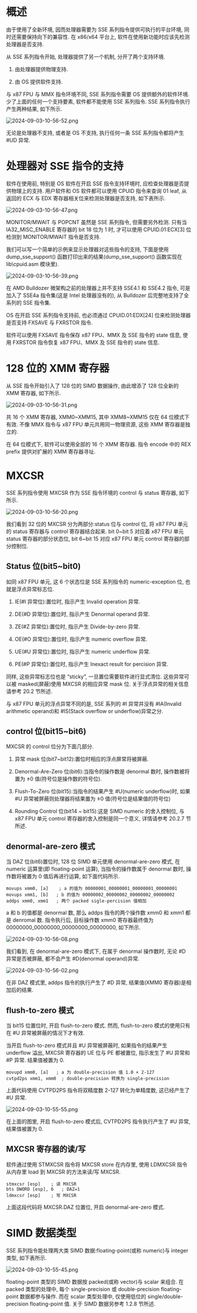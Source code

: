 
# 概述

由于使用了全新环境, 因而处理器需要为 SSE 系列指令提供可执行的平台环境, 同时还需要保持向下的兼容性. 在 x86/x64 平台上, 软件在使用新功能时应该先检测处理器是否支持.

从 SSE 系列指令开始, 处理器提供了另一个机制, 分开了两个支持环境.

1) 由处理器提供物理支持.

2) 由 OS 提供软件支持.

与 x87 FPU 与 MMX 指令环境不同, SSE 系列指令需要 OS 提供额外的软件环境. 少了上面的任何一个支持要素, 软件都不能使用 SSE 系列指令. SSE 系列指令执行产生两种结果, 如下所示.

![2024-09-03-10-56-52.png](./images/2024-09-03-10-56-52.png)

无论是处理器不支持, 或者是 OS 不支持, 执行任何一条 SSE 系列指令都将产生 #UD 异常.

# 处理器对 SSE 指令的支持

软件在使用前, 特别是 OS 软件在开启 SSE 指令支持环境时, 应检查处理器是否提供物理上的支持. 用户软件和 OS 软件都可以使用 CPUID 指令来查询 01 leaf, 从返回的 ECX 与 EDX 寄存器相关位来检测处理器是否支持, 如下表所示.

![2024-09-03-10-56-47.png](./images/2024-09-03-10-56-47.png)

MONITOR/MWAIT 与 POPCNT 虽然是 SSE 系列指令, 但需要另外检测. 只有当 IA32_MISC_ENABLE 寄存器的 bit 18 位为 1 时, 才可以使用 CPUID.01:ECX[3] 位检测到 MONITOR/MWAIT 指令是否支持.

我们可以写一个简单的示例来显示处理器对这些指令的支持, 下面是使用 dump_sse_support() 函数打印出来的结果(dump_sse_support() 函数实现在 lib\cpuid.asm 模块里).

![2024-09-03-10-56-39.png](./images/2024-09-03-10-56-39.png)

在 AMD Bulldozer 微架构之前的处理器上并不支持 SSE4.1 和 SSE4.2 指令, 可是加入了 SSE4a 指令集(这是 Intel 处理器没有的), 从 Bulldozer 后完整地支持了全系列的 SSE 指令集.

OS 在开启 SSE 系列指令支持前, 也必须通过 CPUID.01:EDX[24] 位来检测处理器是否支持 FXSAVE 与 FXRSTOR 指令.

软件可以使用 FXSAVE 指令保存 x87 FPU、MMX 及 SSE 指令的 state 信息, 使用 FXRSTOR 指令恢复 x87 FPU、MMX 及 SSE 指令的 state 信息.

# 128 位的 XMM 寄存器

从 SSE 指令开始引入了 128 位的 SIMD 数据操作, 由此增添了 128 位全新的 XMM 寄存器, 如下所示.

![2024-09-03-10-56-31.png](./images/2024-09-03-10-56-31.png)

共 16 个 XMM 寄存器, XMM0~XMM15, 其中 XMM8~XMM15 仅在 64 位模式下有效. 不像 MMX 指令与 x87 FPU 单元共用同一物理资源, 这些 XMM 寄存器是独立的.

在 64 位模式下, 软件可以使用全部的 16 个 XMM 寄存器. 指令 encode 中的 REX prefix 提供对扩展的 XMM 寄存器寻址.

# MXCSR

SSE 系列指令使用 MXCSR 作为 SSE 指令环境的 control 与 status 寄存器, 如下所示.

![2024-09-03-10-56-20.png](./images/2024-09-03-10-56-20.png)

我们看到 32 位的 MXCSR 分为两部分:status 位与 control 位, 将 x87 FPU 单元的 status 寄存器与 control 寄存器结合起来. bit 0~bit 5 对应着 x87 FPU 单元 status 寄存器的部分状态位, bit 6~bit 15 对应 x87 FPU 单元 control 寄存器的部分控制位.

## Status 位(bit5~bit0)

如同 x87 FPU 单元, 这 6 个状态位是 SSE 系列指令的 numeric-exception 位, 也就是浮点异常标志位.

1) IE(#I 异常位):置位时, 指示产生 Invalid operation 异常.

2) DE(#D 异常位):置位时, 指示产生 Denormal operand 异常.

3) ZE(#Z 异常位):置位时, 指示产生 Divide-by-zero 异常.

4) OE(#O 异常位):置位时, 指示产生 numeric overflow 异常.

5) UE(#U 异常位):置位时, 指示产生 numeric underflow 异常.

6) PE(#P 异常位):置位时, 指示产生 Inexact result for percision 异常.

同样, 这些异常标志位也是 “sticky”, 一旦置位需要软件进行显式清位. 这些异常可以被 masked(屏蔽)使用 MXCSR 的相应异常 mask 位. 关于浮点异常的相关信息请参考 20.2 节所述.

与 x87 FPU 单元的浮点异常不同的是, SSE 系列的 #I 异常并没有 #IA(Invalid arithmetic operand)和 #IS(Stack overflow or underflow)异常之分.

## control 位(bit15~bit6)

MXCSR 的 control 位分为下面几部分.

1) 异常 mask 位(bit7~bit12):置位时相应的浮点屏常将被屏蔽.

2) Denormal-Are-Zero 位(bit6):当指令的操作数是 denormal 数时, 操作数被将置为 ±0 值(符号位是操作数的符号位).

3) Flush-To-Zero 位(bit15):当指令的结果产生 #U(numeric underflow)时, 如果 #U 异常被屏蔽则处理器将结果置为 ±0 值(符号位是结果值的符号位)

4) Rounding Control 位(bit14 ~ bit15):这是 SIMD numeric 的舍入控制位, 与 x87 FPU 单元 control 寄存器的舍入控制是同一个意义, 详情请参考 20.2.7 节所述.

## denormal-are-zero 模式

当 DAZ 位(bit6)置位时, 128 位 SIMD 单元使用 denormal-are-zero 模式, 在 numeric 运算里(即 floating-point 运算), 当指令的操作数属于 denormal 数时, 操作数将被置为 0 值后再进行运算, 如下面代码所示.

```
movups xmm0, [a]    ; a 的值为 00000001_00000001_00000001_00000001
movups xmm1, [b]   ; b 的值为 00000002_00000002_00000002_00000002
addps xmm0, xmm1   ; 两个 packed sigle-percision 值相加
```

a 和 b 的值都是 denormal 数, 那么 addps 指令的两个操作数 xmm0 和 xmm1 都是 denromal 数. 指令执行后, 目标操作数 xmm0 寄存器最终值为 00000000_00000000_00000000_00000000, 如下所示.

![2024-09-03-10-56-08.png](./images/2024-09-03-10-56-08.png)

我们看到, 在 denormal-are-zero 模式下, 在属于 denormal 操作数时, 无论 #D 异常是否被屏蔽, 都不会产生 #D(denormal operand)异常.

![2024-09-03-10-56-02.png](./images/2024-09-03-10-56-02.png)

在非 DAZ 模式里, addps 指令的执行产生了 #D 异常, 结果值(XMM0 寄存器)是相加后的结果.

## flush-to-zero 模式

当 bit15 位置位时, 开启 flush-to-zero 模式. 然而, flush-to-zero 模式的使用只有在 #U 异常被屏蔽的情况下才有效.

当开启 flush-to-zero 模式并且 #U 异常被屏蔽时, 如果指令的结果产生 underflow 溢出, MXCSR 寄存器的 UE 位与 PE 都被置位, 指示发生了 #U 异常和 #P 异常. 结果值被置为 0.

```
movupd xmm0, [a]   ; a 为 double-precision 值 1.0 × 2-127
cvtpd2ps xmm1, xmm0  ; double-precision 转换为 single-precision
```

上面代码使用 CVTPD2PS 指令将双精度数 2-127 转化为单精度数, 这已经产生了 #U 异常.

![2024-09-03-10-55-55.png](./images/2024-09-03-10-55-55.png)

在上面的图里, 开启 flush-to-zero 模式后, CVTPD2PS 指令执行产生了 #U 异常, 结果值被置为 0.

## MXCSR 寄存器的读/写

软件通过使用 STMXCSR 指令将 MXCSR store 在内存里, 使用 LDMXCSR 指令从内存里 load 到 MXCSR 的方法来读/写 MXCSR.

```
stmxcsr [esp]    ; 读 MXCSR
bts DWORD [esp], 6   ; DAZ=1
ldmxcsr [esp]    ; 写 MXCSR
```

上面这段代码将 MXCSR.DAZ 位置位, 开启 denormal-are-zero 模式.

# SIMD 数据类型

SSE 系列指令能处理两大类 SIMD 数据:floating-point(或称 numeric)与 integer 类型, 如下表所示.

![2024-09-03-10-55-45.png](./images/2024-09-03-10-55-45.png)

floating-point 类型的 SIMD 数据按 packed(或称 vector)与 scalar 来组合. 在 packed 类型的处理中, 每个 single-precision 或 double-precision floating-point 数据都参与操作. 而在 scalar 类型处理中, 仅使用低位的 single/double-precision floating-point 值. 关于 SIMD 数据另参考 1.2.8 节所述.